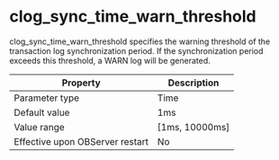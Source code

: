 clog_sync_time_warn_threshold 
==================================================

clog_sync_time_warn_threshold specifies the warning threshold of the transaction log synchronization period. If the synchronization period exceeds this threshold, a WARN log will be generated. 


|          **Property**           | **Description**  |
|---------------------------------|------------------|
| Parameter type                  | Time             |
| Default value                   | 1ms         |
| Value range                     | \[1ms, 10000ms\] |
| Effective upon OBServer restart | No               |



